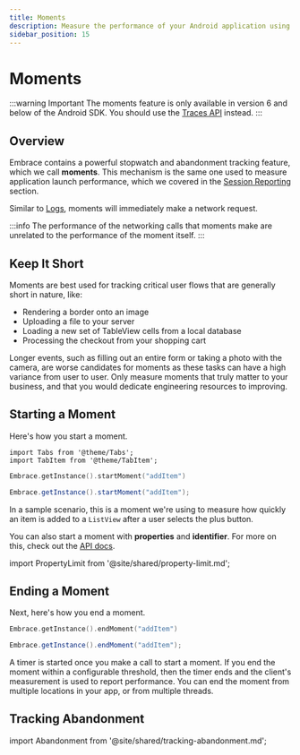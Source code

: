 ```yaml
---
title: Moments
description: Measure the performance of your Android application using Embrace
sidebar_position: 15
---
```


# Moments

:::warning Important
The moments feature is only available in version 6 and below of the Android SDK. You should use the [Traces API](/android/features/traces) instead.
:::

## Overview

Embrace contains a powerful stopwatch and abandonment tracking feature, which we call **moments**.
This mechanism is the same one used to measure application launch performance, which we covered in the [Session Reporting](/android/integration/session-reporting) section.

Similar to [Logs](/android/integration/log-message-api), moments will immediately make a network request.

:::info
The performance of the networking calls that moments make are unrelated to the performance of the moment itself.
:::

## Keep It Short

Moments are best used for tracking critical user flows that are generally short in nature, like:

- Rendering a border onto an image
- Uploading a file to your server
- Loading a new set of TableView cells from a local database
- Processing the checkout from your shopping cart

Longer events, such as filling out an entire form or taking a photo with the camera, are worse candidates for moments as these tasks can have a high variance from user to user. Only measure moments that truly matter to your business, and that you would dedicate engineering resources to improving.

## Starting a Moment

Here's how you start a moment.

```mdx-code-block
import Tabs from '@theme/Tabs';
import TabItem from '@theme/TabItem';
```

<Tabs groupId="android-language" queryString="android-language">
<TabItem value="kotlin" label="Kotlin">

```kotlin
Embrace.getInstance().startMoment("addItem")
```

</TabItem>
<TabItem value="java" label="Java">

```java
Embrace.getInstance().startMoment("addItem");
```

</TabItem>
</Tabs>

In a sample scenario, this is a moment we're using to measure how quickly an item is added to a `ListView` after a user selects the plus button.

You can also start a moment with **properties** and **identifier**.
For more on this, check out the [API docs](/api/android/).

import PropertyLimit from '@site/shared/property-limit.md';

<PropertyLimit />

## Ending a Moment

Next, here's how you end a moment.

<Tabs groupId="android-language" queryString="android-language">
<TabItem value="kotlin" label="Kotlin">

```kotlin
Embrace.getInstance().endMoment("addItem")
```

</TabItem>
<TabItem value="java" label="Java">

```java
Embrace.getInstance().endMoment("addItem");
```

</TabItem>
</Tabs>

A timer is started once you make a call to start a moment.
If you end the moment within a configurable threshold, then the timer ends and the client's measurement is used to report performance.
You can end the moment from multiple locations in your app, or from multiple threads.

## Tracking Abandonment

import Abandonment from '@site/shared/tracking-abandonment.md';

<Abandonment />
